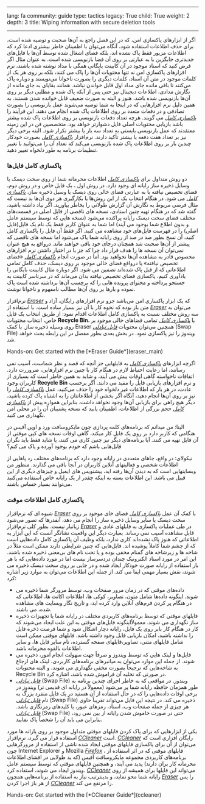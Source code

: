 

---

lang: fa
community: guide
type: tactics
legacy: True
child: True
weight: 2
depth: 3
title: Wiping information with secure deletion tools

---

اگر از ابزارهای پاکسازی امن، که در این فصل راجع به آن‌ها صحبت و توصیه شده است، برای حذف اطلاعات استفاده شود، آنگاه می‌توان با اطمینان خاطر بیشتری ادعا کرد که اطلاعات مزبور فقط پاک نشده اند، بلکه فضای اشغال شده توسط آن‌ها با فایل‌های جدیدتری جایگزین یا به عبارتی بر روی آن فضا بازنویسی شده است. به عنوان مثال اگر فرض کنید که اسناد موجود در آن کابینت بایگانی همگی با مداد نوشته شده باشند، نرم افزارهای پاکسازی امن نه تنها محتویات آن‌ها را پاک می کنند، بلکه بر روی هر یک از کلمات موجود در متن آن اسناد، کلمات دیگری را بصورت ناخوانا می‌نویسند و دوباره پاک می‌کنند تا باقی مانده جای مداد اول قابل خواندن نباشد. همانند بقایای به جای مانده از نگارش مدادی، اطلاعات دیجیتال نیز حتی پس از آنکه پاک شده و مطلبی دیگر بر روی آن‌ها بازنویسی شده باشد، هنوز و البته به صورت ضعیف قابل خوانده شدن هستند. به همین دلیل نرم افزارهایی که در اینجا به شما توصیه می‌شوند عمل بازنویسی را بصورت تصادفی و در دفعات متعدد بر روی اطلاعات پاک شده انجام می دهند. این فرآیند را [*پاکسازی کامل*](glossary#Wiping) می گویند. هرچه تعداد دفعات بازنویسی بر روی اطلاعات پاک شده بیشتر باشد بازیابی محتویات اصلی فایل دشوارتر خواهد بود. متخصصین فن در این زمینه معتقدند که عمل بازنویسی بایستی به تعداد سه بار یا بیشتر تکرار شود. البته برخی دیگر نیز بر تعداد هفت دفعه یا بیشتر تأکید دارند. نرم‌افزار [*پاکسازی کامل*](glossary#Wiping) بصورت خودکار چندین بار بر روی اطلاعات پاک شده بازنویسی می‌کند که تعداد آن را می‌توانید با تغییر تنظیمات برنامه به طور دلخواه تغییر دهید. 


### پاکسازی کامل فایل‌ها ###
 
دو روش متداول برای [*پاکسازی کامل*](glossary#Wiping) اطلاعات محرمانه شما از روی سخت دیسک یا وسایل ذخیره ساز رایانه ای وجود دارد. در روش اول ، یک فایل خاص و در روش دوم، فضای تخصیص نیافته یا به عبارتی فضای خالی روی دیسک یا وسیل ذخیره ساز، [*پاکسازی کامل*](glossary#Wiping) می شود. در هنگام انتخاب یک از این روش‌ها یا بکارگیری هر دوی آن‌ها بد نیست که مثال فرضی مربوط به نگارش آن گزارش طولانی را بخاطر بیاورید. اگر بیاد داشته باشید، گفته شد که در هنگام تهیه چنین اسنادی، نسخه های ناقصی از فایل اصلی در قسمت‌های مختلف فضای سخت دیسک رایانه پراکنده می‌شود (نسخه هایی که توسط سیستم عامل و بدون اطلاع شما بوجود می آیند) اما شما به عنوان کاربر فقط یک نام یک فایل(فایل اصلی) را در فهرست فایل‌های خود مشاهده می کنید. اگر فقط آن فایل را پاکسازی کامل کنید، آن نسخ بطور صد در صد از روی رایانه شما پاک می‌شود اما نسخه های ناقصی که پیشتر از آن‌ها صحبت شد همچنان درجای خود باقی خواهند ماند. در‌واقع به هیچ عنوان نمی‌توان آن نسخه ها را هدف قرار داد چرا که جز با در اختیار داشتن نرم افزارهای مخصوص قادر به مشاهده آن‌ها نخواهید بود. اما در صورت انجام [*پاکسازی کامل*](glossary#Wiping) «فضای تخصیص نیافته» یا در‌واقع فضای خالی موجود بر روی دیسک، حذف کامل تمامی اطلاعاتی که از قبل پاک شده‌اند تضمین می شود. اگر دوباره مثال کابینت بایگانی را یادآوری کنیم، پاکسازی فضای تخصیص نیافته بدان می‌ماند که در سرتاسر کابینت به جستجو پرداخته و محتوای پرونده هایی را که یرچسب آن‌ها برداشته شده است پاک نموده و بارها بر روی آن‌ها مطالب نامفهوم و ناخوانا نوشت. 

نرم‌افزار [*Eraser*](glossary#Eraser) که یک ابزار پاکساری امن می‌باشد جزو نرم افزارهای رایگان، آزاد و متن باز بوده که نحوه کار با آن نیز بسیار ساده است. با استفاده از [*Eraser*](glossary#Eraser) می‌توان به سه روش مختلف نسبت به پاکسازی کامل اطلاعات اقدام نمود: از طریق انتخاب یک فایل خاص، انتخاب محتویات **Recycle Bin**، یا [*پاکسازی کامل*](glossary#Wiping) تمامی فضاهای خالی موجود بر روی وسیله ذخیره ساز. با کمک Eraser همچنین می‌توان محتویات [*فایل تبادلی*](glossary#Swap_file) (Swap File) ویندوز را نیز پاکسازی نمود. در بخش بعدی بطور مفصل در این رابطه بحث خواهد شد.



<div class="getstarted" markdown="1">
Hands-on: Get started with the [*Eraser Guide*](eraser_main)
</div>


اگرچه ابزارهای [*پاکسازی کامل*](glossary#Wiping) به فایلهایی جز آنچه که قصد و نظر شماست، آسیب نمی رسانند، اما رعایت احتیاط لازم در هنگام کار با چنین نرم افزارهایی، ضروررت دارد. اتفاقات ناخواسته گاهی اوقات پیش می آیند، و شاید به همین خاطر است که بسیاری از کاربران وجود **Recycle Bin** و نرم افزارهای بازیابی فایل را مفید می دانند. اگر برحسب عادت، در هر بار که اطلاعات غیر دلخواه خود را حذف می‌کنید، عمل [*پاکسازی کامل*](glossary#Wiping) را نیز بر روی آن‌ها انجام دهید، آنگاه اگر بخشی از اطلاعاتتان را به اشتباه پاک کرده باشید، دیگر هیچ راهی برای بازیابی آن‌ها وجود نخواهد داشت. بنابراین همواره پیش از [*پاکسازی کامل*](glossary#Wiping) حجم بزرگی از اطلاعات، اطمینان یابید که نسخه پشتیبان آن را در محلی امن نگهداری می کنید. 


<div class="background" markdown="1">
الینا: من میدانم که برنامه‌های کلمه پردازی چون مایکروسافت ورد و اوپن آفیس در هنگامی که کاربر دارد بر روی یک فایل کار میکند، گاهی اوقات نسخه های کپی موقتی از آن فایل تهیه می کنند. آیا برنامه‌های دیگر نیز چنین کاری می کنند، یا شاید فقط باید نگران فایل‌هایی باشم که خودم بوجود آورده و پاک می کنم؟

نیکولای: در واقع، جاهای متعددی در رایانه وجود دارد که برنامه‌های مختلف رد پاهایی از اطلاعات شخصی و فعالیتهای آنلاین کاربران در آنجا باقی می گذارند. منظور من وبسایتهایی است که به دیدن آن‌ها رفته اید، پیشنویس های ایمیل و چیزهای دیگری از این قبیل می باشد. این اطلاعات بسته به اینکه چقدر از یک رایانه خاص استفاده می‌کنید می‌توانند بسیار حساس باشند.
</div>


### پاکسازی کامل اطلاعات موقت ###

شیوه ای که نرم‌افزار [*Eraser*](glossary#Eraser) با کمک آن عمل [*پاکسازی کامل*](glossary#Wiping) فضای خای موجود بر روی سخت دیسک یا سایر وسایل ذخیره ساز را انجام می دهد، آنقدرها که تصور می‌شود زیانبار نیست. بطور کلی نرم‌افزار [*Eraser*](glossary#Eraser) در طی عملیات پاکسازی به فایلهای عادی و قابل مشاهده آسیب نمی رساند. بعبارت دیگر این واقعیت نشانگر آنست که این ابزار به اطلاعاتی که هنوز پاک نشده‌اند کاری ندارد، بلکه وظیف آن پاکسازی کامل داده‌هایی است که از چشم شما کاملاً پوشیده اند. فایل‌هایی که چنین شرایطی دارند ممکن است مثلاً در شاخه ها و زیرشاخه های گمنام مخفی بوده و یا تحت نام های بی‌معنی ذخیره شده باشند. این امر در مورد اسناد الکترونیک چندان دردسرساز نیست اما در مورد داده‌هایی که با هر بار استفاده از رایانه صورت خودکار ایجاد شده و در جایی بر روی سخت دیسک ذخیره می شوند، نقش بسیار مهمی ایفا می کند. از جمله این اطلاعات می‌توان به موارد زیر اشاره کرد:

- داده‌های موقتی که در زمان مرور صفحات وب، توسط مرورگر شما ذخیره می شوند. اینگونه داده‌ها شامل متون، تصاویر، کوکی ها، اطلاعات اکانت ها، اطلاعاتی که در هنگام پر کردن فرم‌های آنلاین وارد کرده اید، و تاریخ نگار وبسایت های مشاهده شده، می باشند. 
- فایلهای موقتی که توسط برنامه‌های کاربردی مختلف در رایانه شما یا تجهیزات ذخیره ساز نگهداری می شوند. معمولاًاینگونه فایل‌های موقتی به این علت ایجاد می‌شوند که کار در هنگام کار بابر روی یک فایل، رایانه دچار اشکال شود و شما فرصت ذخره فایل را نداشته باشید، امکان بازیابی فایل وجود داشته باشد. فایلهای موقتی ممکن است شامل فایلهای متنی، تصاویر،فایلهای صفحه گسترده، نام سایر فایل ها، و سایر اطلاعات بالقوه محرمانه باشد.
- فایل‌ها و لینک هایی که توسط ویندوز و صرفاً جهت سهولت انجام امور، ذخیره می شوند. از جمله این موارد می‌توان به میانبرهای برنامه‌های کاربردی، لینک های ارجاع به شاخه‌هایی که ترجیحاً بصورت مخفی نگهداری می شوند، و البته محتویات Recycle Bin در صورتی که تخلیه آن فراموش شده باشد، اشاره کرد.
- [*فایل تبادلی*](glossary#Swap_file) (Swap File) ویندوز. در مواقعی که به خاطر اجرای چندین برنامه به طور همزمان حافظه رایانه شما پر می‌شود (معمولاً در رایانه ای قدیمی تر) ویندوز در برخی اوقات داده‌هایی را که در حال استفاده از آن هستید در یک فایل منفرد بزرگ به نام [*فایل تبادلی*](glossary#Swap_file) (Swap File) ذخیره می کند. در نتیجه این فایل می‌تواند تقریباً حاوی هر چیزی از جمله صفحات وب، اسناد، رمزهای عبور، یا کلیدهای رمزنگاری باشد. [*فایل تبادلی*](glossary#Swap_file) (Swap File) حتی در صورت خاموش شدن رایانه از بین نمی رود، بنابراین می باید آن را شخصاً پاک نمایید.

یکی از ابزارهایی که برای پاک کردن فایلهای موقتی متداول موجود بر روی یارانه ها مورد استفاده قرار می گیرد، نرم‌افزار [*CCleaner*](glossary#CCleaner) است. [*CCleaner*](glossary#CCleaner) رایگان افزاری است که می‌توان از آن برای پاکسازی فایلهای موقتی ایجاد شده ناشی از استفاده از مرورگرهایی چون Internet Explorer و Mozilla [*Firefox*](glossary#Firefox) ، فایلهای موقتی که در اثر استفاده از برنامه‌های کاربردی مجموعه مایکروسافت آفیس (که ید طولایی در افشای اطلاعات محرمانه کار بران دارند) پدید می آیند، و همچنین فایلهای موقتی که توسط سیستم عامل ویندوز ایجاد می شوند، استفاده کرد. [*CCleaner*](glossary#CCleaner) می‌تواند این فایلها برای همیشه از روی رایانه شما محو نماید، و بدینترتیب نیاز به استفاده از برنامه‌هایی همچون [*Eraser*](glossary#Eraser) را پس از هر باز اجرا کردن [*CCleaner*](glossary#CCleaner) را مرتفع می کند.



<div class="getstarted" markdown="1">
Hands-on: Get started with the [*CCleaner Guide*](ccleaner)
</div>

